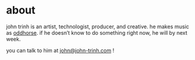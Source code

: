 # about

john trinh is an artist, technologist, producer, and creative. he makes music as [oddhorse](https://odd.horse).
if he doesn’t know to do something right now, he will by next week.

you can talk to him at [john@john-trinh.com](mailto:john@john-trinh.com) !
